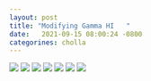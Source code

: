 ```yaml
---
layout: post
title: "Modifying Gamma HI   "
date:   2021-09-15 08:00:24 -0800
categorines: cholla
---
```




<img src="{{ site.url }}assets/images/mean_free_path.png">


<img src="{{ site.url }}assets/images/fig_reconstructed_gamma_new.png">


<img src="{{ site.url }}assets/images/UVB_rates_modified_gamma.png">


<img src="{{ site.url }}assets/images/fig_HI_tau_modified_gamma_new.png">

<img src="{{ site.url }}assets/images/fig_T0_modified_gamma.png">


<img src="{{ site.url }}assets/images/flux_ps_mopdified_gamma.png">

<img src="{{ site.url }}assets/images/fig_HI_tau_modified_gamma_new_1.png">